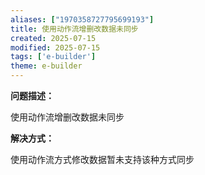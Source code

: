 ```yaml
---
aliases: ["1970358727795699193"]
title: 使用动作流增删改数据未同步
created: 2025-07-15
modified: 2025-07-15
tags: ['e-builder']
theme: e-builder
---
```


**问题描述：**

使用动作流增删改数据未同步

**解决方式：**

使用动作流方式修改数据暂未支持该种方式同步
